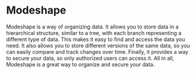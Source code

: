 # Modeshape

Modeshape is a way of organizing data. It allows you to store data in a hierarchical structure, similar to a tree, with each branch representing a different type of data. This makes it easy to find and access the data you need. It also allows you to store different versions of the same data, so you can easily compare and track changes over time. Finally, it provides a way to secure your data, so only authorized users can access it. All in all, Modeshape is a great way to organize and secure your data.
